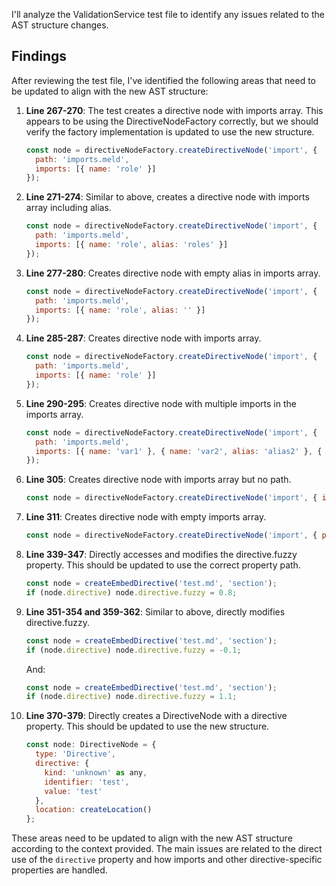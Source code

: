 I'll analyze the ValidationService test file to identify any issues related to the AST structure changes.

## Findings

After reviewing the test file, I've identified the following areas that need to be updated to align with the new AST structure:

1. **Line 267-270**: The test creates a directive node with imports array. This appears to be using the DirectiveNodeFactory correctly, but we should verify the factory implementation is updated to use the new structure.
   ```javascript
   const node = directiveNodeFactory.createDirectiveNode('import', { 
     path: 'imports.meld', 
     imports: [{ name: 'role' }] 
   });
   ```

2. **Line 271-274**: Similar to above, creates a directive node with imports array including alias.
   ```javascript
   const node = directiveNodeFactory.createDirectiveNode('import', { 
     path: 'imports.meld', 
     imports: [{ name: 'role', alias: 'roles' }] 
   });
   ```

3. **Line 277-280**: Creates directive node with empty alias in imports array.
   ```javascript
   const node = directiveNodeFactory.createDirectiveNode('import', { 
     path: 'imports.meld', 
     imports: [{ name: 'role', alias: '' }] 
   });
   ```

4. **Line 285-287**: Creates directive node with imports array.
   ```javascript
   const node = directiveNodeFactory.createDirectiveNode('import', { 
     path: 'imports.meld', 
     imports: [{ name: 'role' }] 
   });
   ```

5. **Line 290-295**: Creates directive node with multiple imports in the imports array.
   ```javascript
   const node = directiveNodeFactory.createDirectiveNode('import', {
     path: 'imports.meld',
     imports: [{ name: 'var1' }, { name: 'var2', alias: 'alias2' }, { name: 'var3' }]
   });
   ```

6. **Line 305**: Creates directive node with imports array but no path.
   ```javascript
   const node = directiveNodeFactory.createDirectiveNode('import', { imports: [{ name: 'var1' }] });
   ```

7. **Line 311**: Creates directive node with empty imports array.
   ```javascript
   const node = directiveNodeFactory.createDirectiveNode('import', { path: 'path.meld', imports: [] });
   ```

8. **Line 339-347**: Directly accesses and modifies the directive.fuzzy property. This should be updated to use the correct property path.
   ```javascript
   const node = createEmbedDirective('test.md', 'section');
   if (node.directive) node.directive.fuzzy = 0.8;
   ```

9. **Line 351-354 and 359-362**: Similar to above, directly modifies directive.fuzzy.
   ```javascript
   const node = createEmbedDirective('test.md', 'section');
   if (node.directive) node.directive.fuzzy = -0.1;
   ```
   And:
   ```javascript
   const node = createEmbedDirective('test.md', 'section');
   if (node.directive) node.directive.fuzzy = 1.1;
   ```

10. **Line 370-379**: Directly creates a DirectiveNode with a directive property. This should be updated to use the new structure.
    ```javascript
    const node: DirectiveNode = {
      type: 'Directive',
      directive: {
        kind: 'unknown' as any,
        identifier: 'test', 
        value: 'test'
      },
      location: createLocation()
    };
    ```

These areas need to be updated to align with the new AST structure according to the context provided. The main issues are related to the direct use of the `directive` property and how imports and other directive-specific properties are handled.
